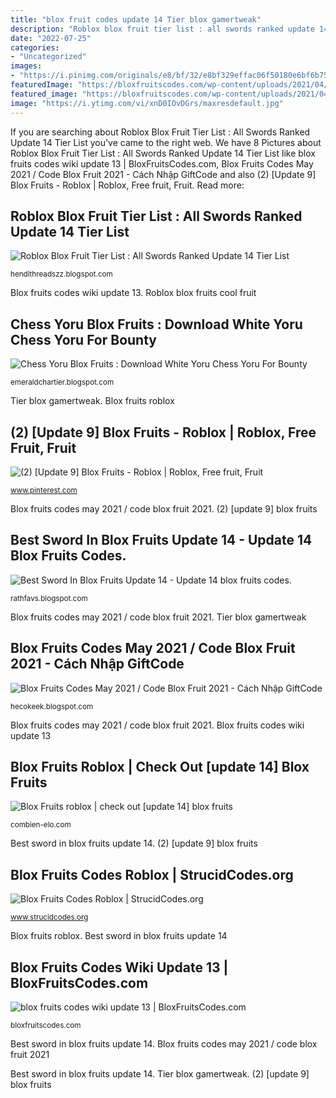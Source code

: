 ```yaml
---
title: "blox fruit codes update 14 Tier blox gamertweak"
description: "Roblox blox fruit tier list : all swords ranked update 14 tier list"
date: "2022-07-25"
categories:
- "Uncategorized"
images:
- "https://i.pinimg.com/originals/e8/bf/32/e8bf329effac06f50180e6bf6b751971.jpg"
featuredImage: "https://bloxfruitscodes.com/wp-content/uploads/2021/04/blox-fruits-codes-update-13-roblox-live-1-u0e04-u0e19-1024x576.jpg"
featured_image: "https://bloxfruitscodes.com/wp-content/uploads/2021/04/blox-fruits-new-code-stats-reset-youtube-1.jpg"
image: "https://i.ytimg.com/vi/xnD0IOvDGrs/maxresdefault.jpg"
---
```


If you are searching about Roblox Blox Fruit Tier List : All Swords Ranked Update 14 Tier List you've came to the right web. We have 8 Pictures about Roblox Blox Fruit Tier List : All Swords Ranked Update 14 Tier List like blox fruits codes wiki update 13 | BloxFruitsCodes.com, Blox Fruits Codes May 2021 / Code Blox Fruit 2021 - Cách Nhập GiftCode and also (2) [Update 9] Blox Fruits - Roblox | Roblox, Free fruit, Fruit. Read more:

## Roblox Blox Fruit Tier List : All Swords Ranked Update 14 Tier List

![Roblox Blox Fruit Tier List : All Swords Ranked Update 14 Tier List](https://gamertweak.com/wp-content/uploads/2021/06/roblox-project-xl-devil-fruit-tier-list.jpg "Chess yoru blox fruits : download white yoru chess yoru for bounty")

<small>hendithreadszz.blogspot.com</small>

Blox fruits codes wiki update 13. Roblox blox fruits cool fruit

## Chess Yoru Blox Fruits : Download White Yoru Chess Yoru For Bounty

![Chess Yoru Blox Fruits : Download White Yoru Chess Yoru For Bounty](https://i.ytimg.com/vi/xnD0IOvDGrs/maxresdefault.jpg "Yoru blox bounty")

<small>emeraldchartier.blogspot.com</small>

Tier blox gamertweak. Blox fruits roblox

## (2) [Update 9] Blox Fruits - Roblox | Roblox, Free Fruit, Fruit

![(2) [Update 9] Blox Fruits - Roblox | Roblox, Free fruit, Fruit](https://i.pinimg.com/originals/e8/bf/32/e8bf329effac06f50180e6bf6b751971.jpg "Roblox blox fruits cool fruit")

<small>www.pinterest.com</small>

Blox fruits codes may 2021 / code blox fruit 2021. (2) [update 9] blox fruits

## Best Sword In Blox Fruits Update 14 - Update 14 Blox Fruits Codes.

![Best Sword In Blox Fruits Update 14 - Update 14 blox fruits codes.](https://i.ytimg.com/vi/fH9KmdOk2ms/maxresdefault.jpg "Tier blox gamertweak")

<small>rathfavs.blogspot.com</small>

Blox fruits codes may 2021 / code blox fruit 2021. Tier blox gamertweak

## Blox Fruits Codes May 2021 / Code Blox Fruit 2021 - Cách Nhập GiftCode

![Blox Fruits Codes May 2021 / Code Blox Fruit 2021 - Cách Nhập GiftCode](https://bloxfruitscodes.com/wp-content/uploads/2021/04/blox-fruits-new-code-stats-reset-youtube-1.jpg "Best sword in blox fruits update 14")

<small>hecokeek.blogspot.com</small>

Blox fruits codes may 2021 / code blox fruit 2021. Blox fruits codes wiki update 13

## Blox Fruits Roblox | Check Out [update 14] Blox Fruits

![Blox Fruits roblox | check out [update 14] blox fruits](https://combien-elo.com/dlbf/jyo9g2W4dC2m1qfxWCbk1AHaEK.jpg "Best sword in blox fruits update 14")

<small>combien-elo.com</small>

Best sword in blox fruits update 14. (2) [update 9] blox fruits

## Blox Fruits Codes Roblox | StrucidCodes.org

![Blox Fruits Codes Roblox | StrucidCodes.org](https://i.ytimg.com/vi/Zqg2ygEq6cE/hqdefault.jpg "Blox fruits codes roblox")

<small>www.strucidcodes.org</small>

Blox fruits roblox. Best sword in blox fruits update 14

## Blox Fruits Codes Wiki Update 13 | BloxFruitsCodes.com

![blox fruits codes wiki update 13 | BloxFruitsCodes.com](https://bloxfruitscodes.com/wp-content/uploads/2021/04/blox-fruits-codes-update-13-roblox-live-1-u0e04-u0e19-1024x576.jpg "Yoru blox bounty")

<small>bloxfruitscodes.com</small>

Best sword in blox fruits update 14. Blox fruits codes may 2021 / code blox fruit 2021

Best sword in blox fruits update 14. Tier blox gamertweak. (2) [update 9] blox fruits
